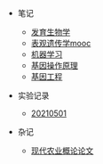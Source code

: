 * 笔记
  * [发育生物学](Learning/发育生物学.md)
  * [表观遗传学mooc](Learning/表观遗传学mooc.md)
  * [机器学习](Learning/机器学习-李宏毅.md)
  * [基因操作原理](Learning/基因操作原理.md)
  * [基因工程](Learning/基因工程.md)
  
* 实验记录
  * [20210501](Experiment_Recording/Rice_Epigenome_Prediction/Transformer_20210501.md)
  
* 杂记

  * [现代农业概论论文](现代农业概论-论文.md)

    



